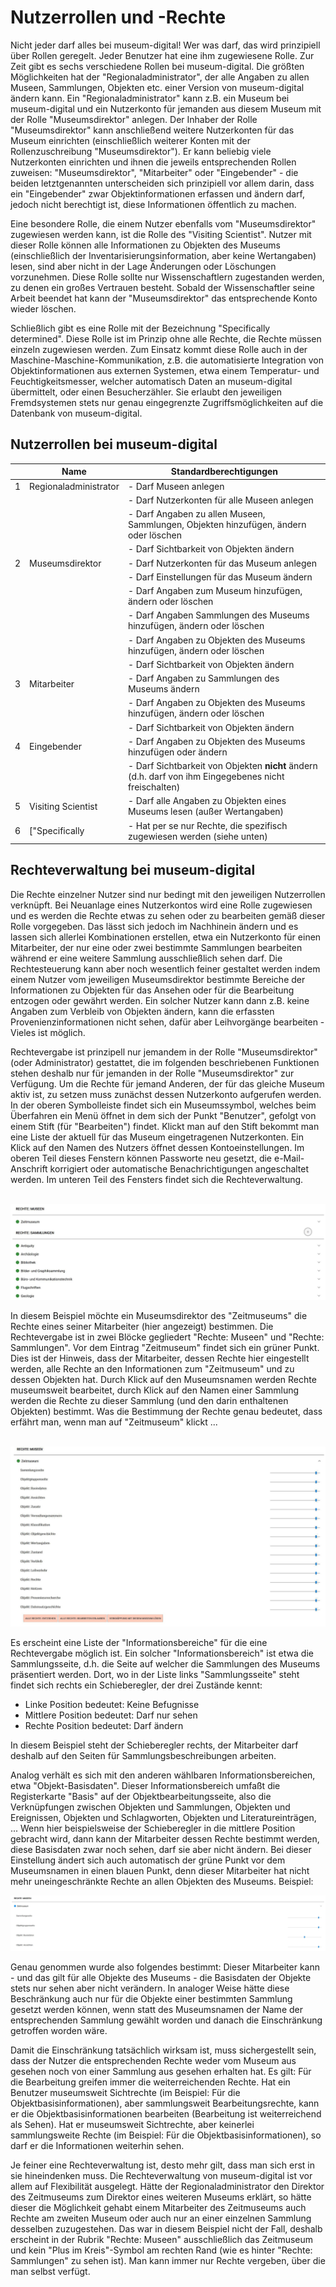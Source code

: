 Nutzerrollen und -Rechte
========================

Nicht jeder darf alles bei museum-digital! Wer was darf, das wird
prinzipiell über Rollen geregelt. Jeder Benutzer hat eine ihm
zugewiesene Rolle. Zur Zeit gibt es sechs verschiedene Rollen bei
museum-digital. Die größten Möglichkeiten hat der
\"Regionaladministrator\", der alle Angaben zu allen Museen, Sammlungen,
Objekten etc. einer Version von museum-digital ändern kann. Ein
\"Regionaladministrator\" kann z.B. ein Museum bei museum-digital und
ein Nutzerkonto für jemanden aus diesem Museum mit der Rolle
\"Museumsdirektor\" anlegen. Der Inhaber der Rolle \"Museumsdirektor\"
kann anschließend weitere Nutzerkonten für das Museum einrichten
(einschließlich weiterer Konten mit der Rollenzuschreibung
\"Museumsdirektor\"). Er kann beliebig viele Nutzerkonten einrichten und
ihnen die jeweils entsprechenden Rollen zuweisen: \"Museumsdirektor\",
\"Mitarbeiter\" oder \"Eingebender\" - die beiden letztgenannten
unterscheiden sich prinzipiell vor allem darin, dass ein \"Eingebender\"
zwar Objektinformationen erfassen und ändern darf, jedoch nicht
berechtigt ist, diese Informationen öffentlich zu machen.

Eine besondere Rolle, die einem Nutzer ebenfalls vom \"Museumsdirektor\"
zugewiesen werden kann, ist die Rolle des \"Visiting Scientist\". Nutzer
mit dieser Rolle können alle Informationen zu Objekten des Museums
(einschließlich der Inventarisierungsinformation, aber keine
Wertangaben)  lesen, sind aber nicht in der Lage Änderungen oder
Löschungen vorzunehmen. Diese Rolle sollte nur Wissenschaftlern
zugestanden werden, zu denen ein großes Vertrauen besteht. Sobald der
Wissenschaftler seine Arbeit beendet hat kann der \"Museumsdirektor\"
das entsprechende Konto wieder löschen.

Schließlich gibt es eine Rolle mit der Bezeichnung \"Specifically
determined\". Diese Rolle ist im Prinzip ohne alle Rechte, die Rechte
müssen einzeln zugewiesen werden. Zum Einsatz kommt diese Rolle auch in
der Maschine-Maschine-Kommunikation, z.B. die automatisierte Integration
von Objektinformationen aus externen Systemen, etwa einem Temperatur-
und Feuchtigkeitsmesser, welcher automatisch Daten an museum-digital
übermittelt, oder einen Besucherzähler. Sie erlaubt den jeweiligen
Fremdsystemen stets nur genau eingegrenzte Zugriffsmöglichkeiten auf die
Datenbank von museum-digital.

Nutzerrollen bei museum-digital
-------------------------------

|                       | Name                  | Standardberechtigungen                                                                                  |
|-----------------------|-----------------------|---------------------------------------------------------------------------------------------------------|
| 1                     | Regionaladministrator | -   Darf Museen anlegen                                                                                 |
|                       |                       | -   Darf Nutzerkonten für alle Museen anlegen                                                           |
|                       |                       | -   Darf Angaben zu allen Museen, Sammlungen, Objekten hinzufügen, ändern oder löschen                  |
|                       |                       | -   Darf Sichtbarkeit von Objekten ändern                                                               |
| 2                     | Museumsdirektor       | -   Darf Nutzerkonten für das Museum anlegen                                                            |
|                       |                       | -   Darf Einstellungen für das Museum ändern                                                            |
|                       |                       | -   Darf Angaben zum Museum hinzufügen, ändern oder löschen                                             |
|                       |                       | -   Darf Angaben Sammlungen des Museums hinzufügen, ändern oder löschen                                 |
|                       |                       | -   Darf Angaben zu Objekten des Museums hinzufügen, ändern oder löschen                                |
|                       |                       | -   Darf Sichtbarkeit von Objekten ändern                                                               |
| 3                     | Mitarbeiter           | -   Darf Angaben zu Sammlungen des Museums ändern                                                       |
|                       |                       | -   Darf Angaben zu Objekten des Museums hinzufügen, ändern oder löschen                                |
|                       |                       | -   Darf Sichtbarkeit von Objekten ändern                                                               |
| 4                     | Eingebender           | -   Darf Angaben zu Objekten des Museums hinzufügen oder ändern                                         |
|                       |                       | -   Darf Sichtbarkeit von Objekten **nicht** ändern (d.h. darf von ihm Eingegebenes nicht freischalten) |
| 5                     | Visiting Scientist    | -   Darf alle Angaben zu Objekten eines Museums lesen (außer Wertangaben)                               |
| 6                     | \[\"Specifically      | -   Hat per se nur Rechte, die spezifisch zugewiesen werden (siehe unten)                               |

Rechteverwaltung bei museum-digital
-----------------------------------

Die Rechte einzelner Nutzer sind nur bedingt mit den jeweiligen
Nutzerrollen verknüpft. Bei Neuanlage eines Nutzerkontos wird eine Rolle
zugewiesen und es werden die Rechte etwas zu sehen oder zu bearbeiten
gemäß dieser Rolle vorgegeben. Das lässt sich jedoch im Nachhinein
ändern und es lassen sich allerlei Kombinationen erstellen, etwa ein
Nutzerkonto für einen Mitarbeiter, der nur eine oder zwei bestimmte
Sammlungen bearbeiten während er eine weitere Sammlung ausschließlich
sehen darf. Die Rechtesteuerung kann aber noch wesentlich feiner
gestaltet werden indem einem Nutzer vom jeweiligen Museumsdirektor
bestimmte Bereiche der Informationen zu Objekten für das Ansehen oder
für die Bearbeitung entzogen oder gewährt werden. Ein solcher Nutzer
kann dann z.B. keine Angaben zum Verbleib von Objekten ändern, kann die
erfassten Provenienzinformationen nicht sehen, dafür aber Leihvorgänge
bearbeiten - Vieles ist möglich.

Rechtevergabe ist prinzipell nur jemandem in der Rolle
\"Museumsdirektor\" (oder Administrator) gestattet, die im folgenden
beschriebenen Funktionen stehen deshalb nur für jemanden in der Rolle
\"Museumsdirektor\" zur Verfügung. Um die Rechte für jemand Anderen, der
für das gleiche Museum aktiv ist, zu setzen muss zunächst dessen
Nutzerkonto aufgerufen werden. In der oberen Symbolleiste findet sich
ein Museumssymbol, welches beim Überfahren ein Menü öffnet in dem sich
der Punkt \"Benutzer\", gefolgt von einem Stift (für \"Bearbeiten\")
findet. Klickt man auf den Stift bekommt man eine Liste der aktuell für
das Museum eingetragenen Nutzerkonten. Ein Klick auf den Namen des
Nutzers öffnet dessen Kontoeinstellungen. Im oberen Teil dieses Fenstern
können Passworte neu gesetzt, die e-Mail-Anschrift korrigiert oder
automatische Benachrichtigungen angeschaltet werden. Im unteren Teil des
Fensters findet sich die Rechteverwaltung.

 ![](../../assets/musdb/user_rights1.JPG)

In diesem Beispiel möchte ein Museumsdirektor des \"Zeitmuseums\" die
Rechte eines seiner Mitarbeiter (hier angezeigt) bestimmen. Die
Rechtevergabe ist in zwei Blöcke gegliedert \"Rechte: Museen\" und
\"Rechte: Sammlungen\". Vor dem Eintrag \"Zeitmuseum\" findet sich ein
grüner Punkt. Dies ist der Hinweis, dass der Mitarbeiter, dessen Rechte
hier eingestellt werden, alle Rechte an den Informationen zum
\"Zeitmuseum\" und zu dessen Objekten hat. Durch Klick auf den
Museumsnamen werden Rechte museumsweit bearbeitet, durch Klick auf den
Namen einer Sammlung werden die Rechte zu dieser Sammlung (und den darin
enthaltenen Objekten) bestimmt. Was die Bestimmung der Rechte genau
bedeutet, dass erfährt man, wenn man auf \"Zeitmuseum\" klickt \...

 ![](../../assets/musdb/user_rights_museum.JPG)

Es erscheint eine Liste der \"Informationsbereiche\" für die eine
Rechtevergabe möglich ist. Ein solcher \"Informationsbereich\" ist etwa
die Sammlungsseite, d.h. die Seite auf welcher die Sammlungen des
Museums präsentiert werden. Dort, wo in der Liste links
\"Sammlungsseite\" steht findet sich rechts ein Schieberegler, der drei
Zustände kennt:

-   Linke Position bedeutet: Keine Befugnisse
-   Mittlere Position bedeutet: Darf nur sehen
-   Rechte Position bedeutet: Darf ändern

In diesem Beispiel steht der Schieberegler rechts, der Mitarbeiter darf
deshalb auf den Seiten für Sammlungsbeschreibungen arbeiten.

Analog verhält es sich mit den anderen wählbaren Informationsbereichen,
etwa \"Objekt-Basisdaten\". Dieser Informationsbereich umfaßt die
Registerkarte \"Basis\" auf der Objektbearbeitungsseite, also die
Verknüpfungen zwischen Objekten und Sammlungen, Objekten und
Ereignissen, Objekten und Schlagworten, Objekten und Literatureinträgen,
\... Wenn hier beispielsweise der Schieberegler in die mittlere Position
gebracht wird, dann kann der Mitarbeiter dessen Rechte bestimmt werden,
diese Basisdaten zwar noch sehen, darf sie aber nicht ändern. Bei dieser
Einstellung ändert sich auch automatisch der grüne Punkt vor dem
Museumsnamen in einen blauen Punkt, denn dieser Mitarbeiter hat nicht
mehr uneingeschränkte Rechte an allen Objekten des Museums. Beispiel:

![](../../assets/musdb/user_rights_museum2.JPG)

Genau genommen wurde also folgendes bestimmt: Dieser Mitarbeiter kann -
und das gilt für alle Objekte des Museums - die Basisdaten der Objekte
stets nur sehen aber nicht verändern. In analoger Weise hätte diese
Beschränkung auch nur für die Objekte einer bestimmten Sammlung gesetzt
werden können, wenn statt des Museumsnamen der Name der entsprechenden
Sammlung gewählt worden und danach die Einschränkung getroffen worden
wäre.

Damit die Einschränkung tatsächlich wirksam ist, muss sichergestellt
sein, dass der Nutzer die entsprechenden Rechte weder vom Museum aus
gesehen noch von einer Sammlung aus gesehen erhalten hat. Es gilt: Für
die Bearbeitung greifen immer die weiterreichenden Rechte. Hat ein
Benutzer museumsweit Sichtrechte (im Beispiel: Für die
Objektbasisinformationen), aber sammlungsweit Bearbeitungsrechte, kann
er die Objektbasisinformationen bearbeiten (Bearbeitung ist
weiterreichend als Sehen). Hat er museumsweit Sichtrechte, aber
keinerlei sammlungsweite Rechte (im Beispiel: Für die
Objektbasisinformationen), so darf er die Informationen weiterhin sehen.

Je feiner eine Rechteverwaltung ist, desto mehr gilt, dass man sich erst
in sie hineindenken muss. Die Rechteverwaltung von museum-digital ist
vor allem auf Flexibilität ausgelegt. Hätte der Regionaladministrator
den Direktor des Zeitmuseums zum Direktor eines weiteren Museums
erklärt, so hätte dieser die Möglichkeit gehabt einem Mitarbeiter des
Zeitmuseums auch Rechte am zweiten Museum oder auch nur an einer
einzelnen Sammlung desselben zuzugestehen. Das war in diesem Beispiel
nicht der Fall, deshalb erscheint in der Rubrik \"Rechte: Museen\"
ausschließlich das Zeitmuseum und kein \"Plus im Kreis\"-Symbol am
rechten Rand (wie es hinter \"Rechte: Sammlungen\" zu sehen ist). Man
kann immer nur Rechte vergeben, über die man selbst verfügt.
